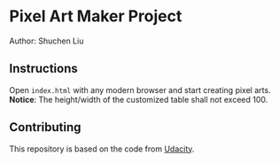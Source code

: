 # Pixel Art Maker Project

Author: Shuchen Liu

## Instructions

Open `index.html` with any modern browser and start creating pixel arts.  
**Notice**: The height/width of the customized table shall not exceed 100.

## Contributing

This repository is based on the code from [Udacity](https://github.com/udacity/project-pixel-art-maker-starter).
